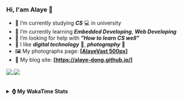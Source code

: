 ### Hi, **I'am Alaye** 👋

- 📖 I’m currently studying ***CS*** 💻 in university
- 🌱 I’m currently learning ***Embedded Developing***, ***Web Developing***
- 🤔 I’m looking for help with ***"How to learn CS well"***
- 🤩 I like ***digital technology*** 📱, ***photography*** 📸
- 🖼️ My photographs page: **[[AlayeVast 500px](https://500px.com.cn/AlayeVast)]**
- 📰 My blog site: **[https://alaye-dong.github.io/]**

<!--
[![Alaye's GitHub stats](https://github-readme-stats.vercel.app/api?username=Alaye-Dong&custom_title=Alaye%20Dong`s%20GitHub%20stats&show_icons=true&rank_icon=percentile&theme=transparent&include_all_commits=true&count_private=true)](https://github.com/anuraghazra/github-readme-stats) 
[![Top Langs](https://github-readme-stats.vercel.app/api/top-langs/?username=Alaye-Dong\&layout=compact&theme=transparent)](https://github.com/anuraghazra/github-readme-stats)
-->
<a href="https://github.com/anuraghazra/github-readme-stats">
  <img height=200 align="center" src="https://github-readme-stats.vercel.app/api?username=Alaye-Dong&custom_title=Alaye%20Dong`s%20GitHub%20stats&show_icons=true&rank_icon=percentile&theme=transparent&include_all_commits=true&count_private=true" />
</a>
<a href="https://github.com/anuraghazra/convoychat">
  <img height=200 align="center" src="https://github-readme-stats.vercel.app/api/top-langs/?username=Alaye-Dong&layout=compact&theme=transparent&include_all_commits=true&count_private=true&langs_count=8&card_width=300" />
</a>

<br />
<br />

<div style="display:none"> 
  <img src="https://visitor-badge.laobi.icu/badge?page_id=Alaye-Dong.Alaye-Dong"/>
</div>
<br />

<details>	
  <summary><b> ⌚ My WakaTime Stats </b></summary>

<br />

<!--START_SECTION:waka-->
![Code Time](http://img.shields.io/badge/Code%20Time-144%20hrs%2035%20mins-blue)

![Profile Views](http://img.shields.io/badge/Profile%20Views-0-blue)

![Lines of code](https://img.shields.io/badge/From%20Hello%20World%20I%27ve%20Written-770.7%20thousand%20lines%20of%20code-blue)

**🐱 My GitHub Data** 

> 📦 42.3 kB Used in GitHub's Storage 
 > 
> 🏆 131 Contributions in the Year 2024
 > 
> 🚫 Not Opted to Hire
 > 
> 📜 11 Public Repositories 
 > 
> 🔑 4 Private Repositories 
 > 
**I'm a Night 🦉** 

```text
🌞 Morning                47 commits          █░░░░░░░░░░░░░░░░░░░░░░░░   05.17 % 
🌆 Daytime                329 commits         █████████░░░░░░░░░░░░░░░░   36.19 % 
🌃 Evening                339 commits         █████████░░░░░░░░░░░░░░░░   37.29 % 
🌙 Night                  194 commits         █████░░░░░░░░░░░░░░░░░░░░   21.34 % 
```
📅 **I'm Most Productive on Sunday** 

```text
Monday                   130 commits         ████░░░░░░░░░░░░░░░░░░░░░   14.30 % 
Tuesday                  111 commits         ███░░░░░░░░░░░░░░░░░░░░░░   12.21 % 
Wednesday                100 commits         ███░░░░░░░░░░░░░░░░░░░░░░   11.00 % 
Thursday                 120 commits         ███░░░░░░░░░░░░░░░░░░░░░░   13.20 % 
Friday                   113 commits         ███░░░░░░░░░░░░░░░░░░░░░░   12.43 % 
Saturday                 123 commits         ███░░░░░░░░░░░░░░░░░░░░░░   13.53 % 
Sunday                   212 commits         ██████░░░░░░░░░░░░░░░░░░░   23.32 % 
```


📊 **This Week I Spent My Time On** 

```text
💬 Programming Languages: 
Vue.js                   11 hrs 57 mins      ████████████░░░░░░░░░░░░░   46.89 % 
Markdown                 4 hrs 2 mins        ████░░░░░░░░░░░░░░░░░░░░░   15.84 % 
TypeScript               2 hrs 57 mins       ███░░░░░░░░░░░░░░░░░░░░░░   11.58 % 
JSON                     1 hr 55 mins        ██░░░░░░░░░░░░░░░░░░░░░░░   07.52 % 
TSConfig                 1 hr 43 mins        ██░░░░░░░░░░░░░░░░░░░░░░░   06.78 % 

🔥 Editors: 
VS Code                  25 hrs 29 mins      █████████████████████████   100.00 % 
PyCharm                  0 secs              ░░░░░░░░░░░░░░░░░░░░░░░░░   00.00 % 

🐱‍💻 Projects: 
unibest-demo             6 hrs 41 mins       ███████░░░░░░░░░░░░░░░░░░   26.25 % 
JXUT-BST-IO-VitePress-For6 hrs 36 mins       ██████░░░░░░░░░░░░░░░░░░░   25.89 % 
heima-shop               4 hrs 18 mins       ████░░░░░░░░░░░░░░░░░░░░░   16.90 % 
vue3_admin_template      2 hrs 45 mins       ███░░░░░░░░░░░░░░░░░░░░░░   10.79 % 
Uniapp_Study             2 hrs 34 mins       ███░░░░░░░░░░░░░░░░░░░░░░   10.09 % 
```

**I Mostly Code in C** 

```text
C                        7 repos             ███████████░░░░░░░░░░░░░░   43.75 % 
TypeScript               3 repos             █████░░░░░░░░░░░░░░░░░░░░   18.75 % 
C++                      2 repos             ███░░░░░░░░░░░░░░░░░░░░░░   12.50 % 
SCSS                     1 repo              ██░░░░░░░░░░░░░░░░░░░░░░░   06.25 % 
Python                   1 repo              ██░░░░░░░░░░░░░░░░░░░░░░░   06.25 % 
```



**Timeline**

![Lines of Code chart](https://raw.githubusercontent.com/Alaye-Dong/Alaye-Dong/main/assets/bar_graph.png)


 Last Updated on 27/10/2024 18:42:51 UTC
<!--END_SECTION:waka-->

</details>
